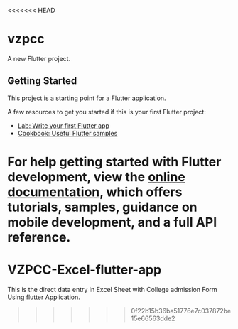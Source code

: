 <<<<<<< HEAD
# vzpcc

A new Flutter project.

## Getting Started

This project is a starting point for a Flutter application.

A few resources to get you started if this is your first Flutter project:

- [Lab: Write your first Flutter app](https://docs.flutter.dev/get-started/codelab)
- [Cookbook: Useful Flutter samples](https://docs.flutter.dev/cookbook)

For help getting started with Flutter development, view the
[online documentation](https://docs.flutter.dev/), which offers tutorials,
samples, guidance on mobile development, and a full API reference.
=======
# VZPCC-Excel-flutter-app
This is the direct data entry in Excel Sheet with College admission Form Using flutter Application.
>>>>>>> 0f22b15b36ba51776e7c037872be15e66563dde2
